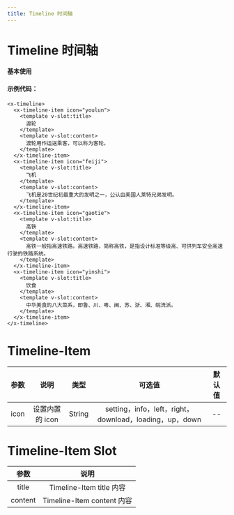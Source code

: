 ```yaml
---
title: Timeline 时间轴
---
```


# Timeline 时间轴

#### 基本使用

<ClientOnly>
 <timeline-demo/>
</ClientOnly>

#### 示例代码：

```vue
<x-timeline>
  <x-timeline-item icon="youlun">
    <template v-slot:title>
      渡轮
    </template>
    <template v-slot:content>
      渡轮用作运送乘客，可以称为客轮。
    </template>
  </x-timeline-item>
  <x-timeline-item icon="feiji">
    <template v-slot:title>
      飞机
    </template>
    <template v-slot:content>
      飞机是20世纪初最重大的发明之一，公认由美国人莱特兄弟发明。
    </template>
  </x-timeline-item>
  <x-timeline-item icon="gaotie">
    <template v-slot:title>
      高铁
    </template>
    <template v-slot:content>
      高铁一般指高速铁路。高速铁路，简称高铁，是指设计标准等级高、可供列车安全高速行驶的铁路系统。
    </template>
  </x-timeline-item>
  <x-timeline-item icon="yinshi">
    <template v-slot:title>
      饮食
    </template>
    <template v-slot:content>
      中华美食的八大菜系，即鲁、川、粤、闽、苏、浙、湘、皖流派。
    </template>
  </x-timeline-item>
</x-timeline>
```

# Timeline-Item

| 参数 |      说明       |  类型  |                         可选值                          | 默认值 |
| :--: | :-------------: | :----: | :-----------------------------------------------------: | :----: |
| icon | 设置内置的 icon | String | setting，info，left，right，download，loading，up，down |   --   |

# Timeline-Item Slot

|  参数   |            说明            |
| :-----: | :------------------------: |
|  title  |  Timeline-Item title 内容  |
| content | Timeline-Item content 内容 |
